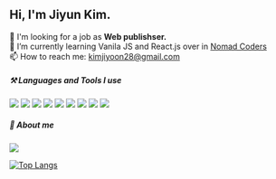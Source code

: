 ## Hi, I'm Jiyun Kim.

📌 I'm looking for a job as **Web publishser.**  
🌱 I’m currently learning Vanila JS and React.js over in [Nomad Coders](https://nomadcoders.co/)  
📫 How to reach me: kimjiyoon28@gmail.com
 
##### ⚒️ Languages and Tools I use
<a href="github.com/devJiyunKim" target="_blank"><img src="https://img.shields.io/badge/HTML5-E34F26?style=flat-square&logo=HTML5&logoColor=white"/></a>
<a href="github.com/devJiyunKim" target="_blank"><img src="https://img.shields.io/badge/CSS3-1572B6?style=flat-square&logo=CSS3&logoColor=white"/></a>
<a href="github.com/devJiyunKim" target="_blank"><img src="https://img.shields.io/badge/SASS-CC6699?style=flat-square&logo=SASS&logoColor=white"/></a>
<a href="github.com/devJiyunKim" target="_blank"><img src="https://img.shields.io/badge/jQuery-0769AD?style=flat-square&logo=jQuery&logoColor=white"/></a>
<a href="github.com/devJiyunKim" target="_blank"><img src="https://img.shields.io/badge/JavaScript-F7DF1E?style=flat-square&logo=JavaScript&logoColor=white"/></a>
<a href="github.com/devJiyunKim" target="_blank"><img src="https://img.shields.io/badge/VS Code-007ACC?style=flat-square&logo=Visual Studio Code&logoColor=white"/></a>
<a href="github.com/devJiyunKim" target="_blank"><img src="https://img.shields.io/badge/Adobe XD-FF61F6?style=flat-square&logo=Adobe XD&logoColor=white"/></a>
<a href="github.com/devJiyunKim" target="_blank"><img src="https://img.shields.io/badge/Adobe Photoshop-31A8FF?style=flat-square&logo=Adobe Photoshop&logoColor=white"/></a>
<a href="github.com/devJiyunKim" target="_blank"><img src="https://img.shields.io/badge/Adobe Illustrator-FF9A00?style=flat-square&logo=Adobe Illustrator&logoColor=white"/></a>
##### 🙌 About me

<a href="www.linkedin.com/in/jiyunkimprofile" target="_blank"><img src="https://img.shields.io/badge/LinkedIn-0A66C2?style=flat-square&logo=LinkedIn&logoColor=white"/></a>



[![Top Langs](https://github-readme-stats.vercel.app/api/top-langs/?username=devjiyunkim&layout=compact)](https://github.com/anuraghazra/github-readme-stats)



<!--

<a href="github.com/devJiyunKim" target="_blank"><img src="https://img.shields.io/badge/Portfolio-181717?style=flat-square&logo=Github&logoColor=white"/></a>
<a href="github.com/devJiyunKim" target="_blank"><img src="https://img.shields.io/badge/Kakao Talk-FFCD00?style=flat-square&logo=KakaoTalk&logoColor=white"/></a>


**devJiyunKim/devJiyunKim** is a ✨ _special_ ✨ repository because its `README.md` (this file) appears on your GitHub profile.
Here are some ideas to get you started:
- 🔭 I’m currently working on ...
- 🌱 I’m currently learning ...
- 👯 I’m looking to collaborate on ...
- 🤔 I’m looking for help with ...
- 💬 Ask me about ...
- 📫 How to reach me: ...
- 😄 Pronouns: ...
- ⚡ Fun fact: ...
-->

